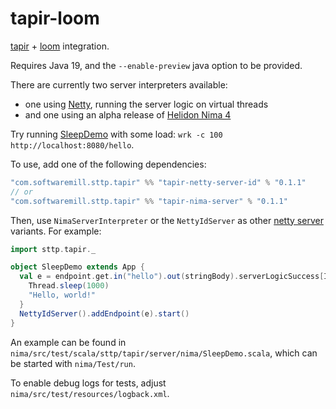 # tapir-loom

[tapir](https://tapir.softwaremill.com/en/latest/) + [loom](https://openjdk.org/projects/loom/) integration.

Requires Java 19, and the `--enable-preview` java option to be provided.

There are currently two server interpreters available:
* one using [Netty](https://netty.io), running the server logic on virtual threads
* and one using an alpha release of [Helidon Nima 4 ](https://medium.com/helidon/helidon-n%C3%ADma-helidon-on-virtual-threads-130bb2ea2088)

Try running [SleepDemo](https://github.com/softwaremill/tapir-loom/blob/master/nima/src/test/scala/sttp/tapir/server/nima/SleepDemo.scala) with some load: `wrk -c 100 http://localhost:8080/hello`.

To use, add one of the following dependencies:

```scala
"com.softwaremill.sttp.tapir" %% "tapir-netty-server-id" % "0.1.1"
// or
"com.softwaremill.sttp.tapir" %% "tapir-nima-server" % "0.1.1"
```

Then, use `NimaServerInterpreter` or the `NettyIdServer` as other [netty server](https://tapir.softwaremill.com/en/latest/server/netty.html) variants.
For example:

```scala
import sttp.tapir._

object SleepDemo extends App {
  val e = endpoint.get.in("hello").out(stringBody).serverLogicSuccess[Id] { _ =>
    Thread.sleep(1000)
    "Hello, world!"
  }
  NettyIdServer().addEndpoint(e).start()
}
```

An example can be found in `nima/src/test/scala/sttp/tapir/server/nima/SleepDemo.scala`, which can be started with `nima/Test/run`.

To enable debug logs for tests, adjust `nima/src/test/resources/logback.xml`.
